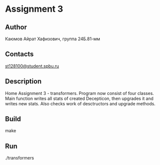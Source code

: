 # Assignment 3
## Author
Каюмов Айрат Хафизович, группа 24Б.81-мм
## Contacts
st128100@student.spbu.ru
## Description
Home Assignment 3 - transformers. Program now consist of four classes. Main function writes all stats of created Decepticon, then upgrades it and writes new stats. Also checks work of desctructors and upgrade methods.
## Build
make
## Run
./transformers
